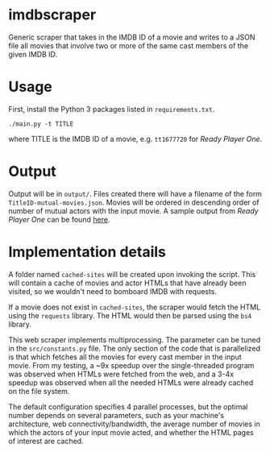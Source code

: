 # imdbscraper
Generic scraper that takes in the IMDB ID of a movie and writes to a JSON file all movies that involve two or more of the same cast members of the given IMDB ID.


# Usage
First, install the Python 3 packages listed in `requirements.txt`.
```
./main.py -t TITLE
```
where TITLE is the IMDB ID of a movie, e.g. `tt1677720` for _Ready Player One_.


# Output
Output will be in `output/`. Files created there will have a filename of the form `TitleID-mutual-movies.json`. Movies will be ordered in descending order of number of mutual actors with the input movie. A sample output from _Ready Player One_ can be found [here](output/sample-rpo-mutual-movies.json).


# Implementation details
A folder named `cached-sites` will be created upon invoking the script. This will contain a cache of movies and actor HTMLs that have already been visited, so we wouldn't need to bomboard IMDB with requests.

If a movie does not exist in `cached-sites`, the scraper would fetch the HTML using the `requests` library. The HTML would then be parsed using the `bs4` library.

This web scraper implements multiprocessing. The parameter can be tuned in the `src/constants.py` file. The only section of the code that is parallelized is that which fetches all the movies for every cast member in the input movie. From my testing, a ~9x speedup over the single-threaded program was observed when HTMLs were fetched from the web, and a 3-4x speedup was observed when all the needed HTMLs were already cached on the file system.

The default configuration specifies 4 parallel processes, but the optimal number depends on several parameters, such as your machine's architecture, web connectivity/bandwidth, the average number of movies in which the actors of your input movie acted, and whether the HTML pages of interest are cached.

